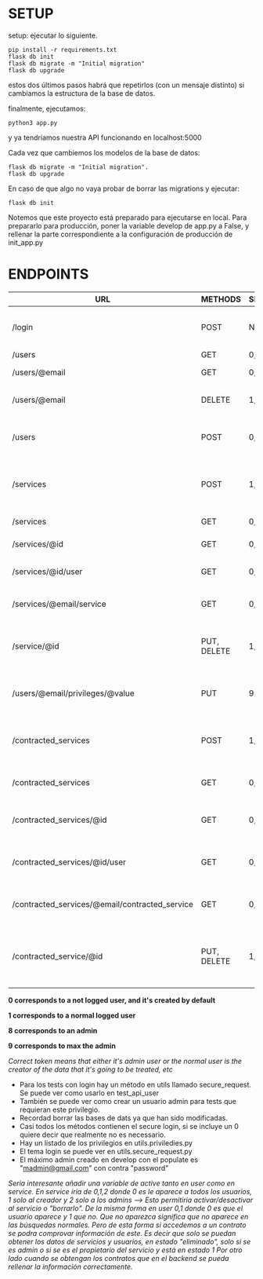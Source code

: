 # SETUP

setup: ejecutar lo siguiente.

    pip install -r requirements.txt
    flask db init
    flask db migrate -m "Initial migration"
    flask db upgrade

estos dos últimos pasos habrá que repetirlos (con un mensaje distinto) si cambiamos la estructura de la base de datos.

finalmente, ejecutamos:

    python3 app.py

y ya tendríamos nuestra API funcionando en localhost:5000

Cada vez que cambiemos los modelos de la base de datos:

    flask db migrate -m "Initial migration".
    flask db upgrade

En caso de que algo no vaya probar de borrar las migrations y ejecutar:

    flask db init

Notemos que este proyecto está preparado para ejecutarse en local. Para prepararlo para producción, poner la variable develop de app.py a False, y rellenar la parte correspondiente a la configuración de producción de init_app.py

# ENDPOINTS
| URL                                            | METHODS     | SECURITY | FUNCTIONALITY                                                             |
|------------------------------------------------|-------------|----------|---------------------------------------------------------------------------|
| /login                                         | POST        | None     | If the json(email and pwd) are correct returns user token                 |
| /users                                         | GET         | 0,1,8,9  | Returns all users                                                         |
| /users/@email                                  | GET         | 0,1,8,9  | Return a concrete user.                                                   |
| /users/@email                                  | DELETE      | 1,8,9    | Deletes concrete user if correct token                                    |                         
| /users                                         | POST        | 0,1,8,9  | Creates a new user with the data provided in the json                     |
| /services                                      | POST        | 1,8,9    | Creates a new service with the data provided in the json if correct token |            
| /services                                      | GET         | 0,1,8,9  | Returns all services                                                      |
| /services/@id                                  | GET         | 0,1,8,9  | Returns a concrete service                                                |
| /services/@id/user                             | GET         | 0,1,8,9  | Returns the creator of a service                                          |
| /services/@email/service                       | GET         | 0,1,8,9  | Returns the services of a user                                            |
| /service/@id                                   | PUT, DELETE | 1,8,9    | Deletes or upgrades concrete service if the correct token                 |
| /users/@email/privileges/@value                | PUT         | 9        | Used to change other user privileges by max admin                         | 
| /contracted_services                           | POST        | 1,8,9    | Creates a contracted service with the data provided in the json           | 
| /contracted_services                           | GET         | 0,1,8,9  | Returns all contracted services                                           | 
| /contracted_services/@id                       | GET         | 0,1,8,9  | Returns a concrete contracted service                                     |
| /contracted_services/@id/user                  | GET         | 0,1,8,9  | Returns the creator of a contracted service                               |
| /contracted_services/@email/contracted_service | GET         | 0,1,8,9  | Returns the contracted services of a user                                 |
| /contracted_service/@id                        | PUT, DELETE | 1,8,9    | Deletes or upgrades concrete contracted service if the correct token      |

**0 corresponds to a not logged user, and it's created by default**

**1 corresponds to a normal logged user**

**8 corresponds to an admin**

**9 corresponds to max the admin**

*Correct token means that either it's admin user or the normal user is the creator of the data that it's going to be treated, etc* 

* Para los tests con login hay un método en utils llamado secure_request. Se puede ver como usarlo en test_api_user
* También se puede ver como crear un usuario admin para tests que requieran este privilegio.
* Recordad borrar las bases de dats ya que han sido modificadas.
* Casi todos los métodos contienen el secure login, si se incluye un 0 quiere decir que realmente no es necessario.
* Hay un listado de los privilegios en utils.priviledies.py
* El tema login se puede ver en utils.secure_request.py 
* El máximo admin creado en develop con el populate es "madmin@gmail.com" con contra "password"


*Seria interesante añadir una variable de active tanto en user como en service. 
En service iria de 0,1,2 donde 0 es le aparece a todos los usuarios, 1 solo al creador
y 2 solo a los admins --> Esto permitiria activar/desactivar al servicio o "borrarlo".
De la misma forma en user 0,1 donde 0 es que el usuario aparece y 1 que no.
Que no aparezca significa que no aparece en las búsquedas normales. Pero de esta forma si accedemos 
a un contrato se podra comprovar información de este.
Es decir que solo se puedan obtener los datos de servicios y usuarios, en estado "eliminado", solo si se es admin o si se es el propietario del servicio y está en estado 1
Por otro lado cuando se obtengan los contratos que en el backend se pueda rellenar la información correctamente.*